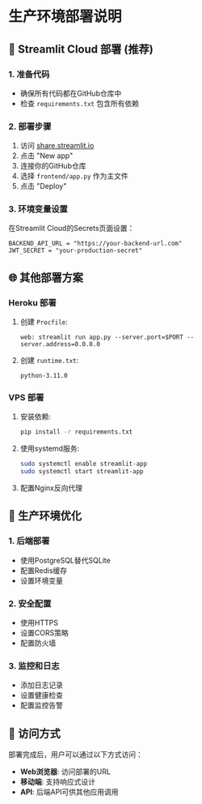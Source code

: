 # 生产环境部署说明

## 🚀 Streamlit Cloud 部署 (推荐)

### 1. 准备代码
- 确保所有代码都在GitHub仓库中
- 检查 `requirements.txt` 包含所有依赖

### 2. 部署步骤
1. 访问 [share.streamlit.io](https://share.streamlit.io)
2. 点击 "New app"
3. 连接你的GitHub仓库
4. 选择 `frontend/app.py` 作为主文件
5. 点击 "Deploy"

### 3. 环境变量设置
在Streamlit Cloud的Secrets页面设置：
```
BACKEND_API_URL = "https://your-backend-url.com"
JWT_SECRET = "your-production-secret"
```

## 🌐 其他部署方案

### Heroku 部署
1. 创建 `Procfile`:
   ```
   web: streamlit run app.py --server.port=$PORT --server.address=0.0.0.0
   ```

2. 创建 `runtime.txt`:
   ```
   python-3.11.0
   ```

### VPS 部署
1. 安装依赖:
   ```bash
   pip install -r requirements.txt
   ```

2. 使用systemd服务:
   ```bash
   sudo systemctl enable streamlit-app
   sudo systemctl start streamlit-app
   ```

3. 配置Nginx反向代理

## 🔧 生产环境优化

### 1. 后端部署
- 使用PostgreSQL替代SQLite
- 配置Redis缓存
- 设置环境变量

### 2. 安全配置
- 使用HTTPS
- 设置CORS策略
- 配置防火墙

### 3. 监控和日志
- 添加日志记录
- 设置健康检查
- 配置监控告警

## 📱 访问方式
部署完成后，用户可以通过以下方式访问：
- **Web浏览器**: 访问部署的URL
- **移动端**: 支持响应式设计
- **API**: 后端API可供其他应用调用
